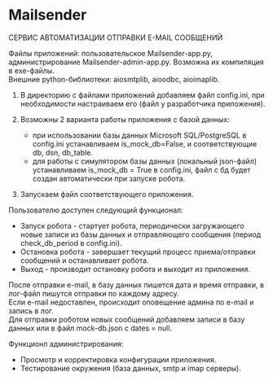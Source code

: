 # Mailsender

СЕРВИС АВТОМАТИЗАЦИИ ОТПРАВКИ E-MAIL СООБЩЕНИЙ

Файлы приложений: пользовательское Mailsender-app.py, администрирование Mailsender-admin-app.py. Возможна их компиляция в exe-файлы.<br/>
Внешние python-библиотеки:  aiosmtplib, aioodbc, aioimaplib.

1) В директорию с файлами приложений добавляем файл config.ini, при необходимости настраиваем его (файл у разработчика приложения).

2) Возможны 2 варианта работы приложения с базой данных:</br>
   -  при использовании базы данных Microsoft SQL/PostgreSQL в config.ini устанавливаем is_mock_db=False, и соответствующие db, dsn, db_table.<br/>
   -  для работы с симулятором базы данных (локальный json-файл) устанавливаем is_mock_db = True в config.ini, файл с бд будет создан автоматически при запуске робота.

3) Запускаем файл соответствующего приложения.

Пользователю доступен следующий функционал:
- Запуск робота - стартует робота, периодически загружающего новые записи из базы данных и отправляющего сообщения (период check_db_period в config.ini).<br/>
- Остановка робота - завершает текущий процесс приема/отправки сообщений и останавливает робота.<br/>
- Выход - производит остановку робота и выходит из приложения.

После отправки e-mail, в базу данных пишется дата и время отправки, в лог-файл пишутся отправки по каждому адресу.<br/>
Если e-mail недоставлен, происходит оповещение админа по e-mail и запись в лог.<br/>
Для отправки роботом новых сообщений добавляем записи в базу данных или в файл mock-db.json с dates = null.

Функционл администрирования:
- Просмотр и корректировка конфигурации приложения.<br/>
- Тестирование окружения (база данных, smtp и imap серверы).<br/>